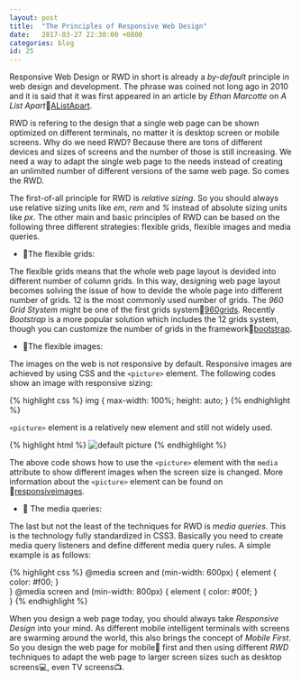 ```yaml
---
layout: post
title:  "The Principles of Responsive Web Design"
date:   2017-03-27 22:30:00 +0800
categories: blog
id: 25
---
```

Responsive Web Design or RWD in short is already a *by-default* principle in web design and development. The phrase was coined not long ago in 2010 and it is said that it was first appeared in an article by *Ethan Marcotte* on *A List Apart*:link:[AListApart][AListApart]. 

RWD is refering to the design that a single web page can be shown optimized on different terminals, no matter it is desktop screen or mobile screens. Why do we need RWD? Because there are tons of different devices and sizes of screens and the number of those is still increasing. We need a way to adapt the single web page to the needs instead of creating an unlimited number of different versions of the same web page. So comes the RWD. 

The first-of-all principle for RWD is *relative sizing*. So you should always use relative sizing units like *em*, *rem* and *%* instead of absolute sizing units like *px*. The other main and basic principles of RWD can be based on the following three different strategies: flexible grids, flexible images and media queries.

* :bell:The flexible grids:

The flexible grids means that the whole web page layout is devided into different number of column grids. In this way, designing web page layout becomes solving the issue of how to devide the whole page into different number of grids. 12 is the most commonly used number of grids. The *960 Grid Stystem* might be one of the first grids system:link:[960grids][960grids]. Recently *Bootstrap* is a more popular solution which includes the 12 grids system, though you can customize the number of grids in the framework:link:[bootstrap][bootstrap]. 

* :bell:The flexible images:

The images on the web is not responsive by default. Responsive images are achieved by using CSS and the `<picture>` element. The following codes show an image with responsive sizing:

{% highlight css %}
img {
    max-width: 100%;
    height: auto;
}
{% endhighlight %}

`<picture>` element is a relatively new element and still not widely used.

{% highlight html %}
<picture>
    <source srcset="logos/logo_retina.png" media="(min-width: 800px)">
    <source srcset="logos/logo.png" media="(min-width: 600px)">
    <img src="default.png" alt="default picture">
</picture>
{% endhighlight %}

The above code shows how to use the `<picture>` element with the `media` attribute to show different images when the screen size is changed. More information about the `<picture>` element can be found on :link:[responsiveimages][pictureElement].

* :bell: The media queries:

The last but not the least of the techniques for RWD is *media queries*. This is the technology fully standardized in CSS3. Basically you need to create media query listeners and define different media query rules. A simple example is as follows:

{% highlight css %}
@media screen and (min-width: 600px) {
    element {
        color: #f00;
    }   
}
@media screen and (min-width: 800px) {
    element {
        color: #00f;
    }   
}
{% endhighlight %}

When you design a web page today, you should always take *Responsive Design* into your mind. As different mobile intelligent terminals with screens are swarming around the world, this also brings the concept of *Mobile First*. So you design the web page for mobile:iphone: first and then using different *RWD* techniques to adapt the web page to larger screen sizes such as desktop screens:computer:, even TV screens:tv:.

[AListApart]: https://alistapart.com/
[960grids]: https://960.gs/
[bootstrap]: http://getbootstrap.com/
[pictureElement]: https://responsiveimages.org/
